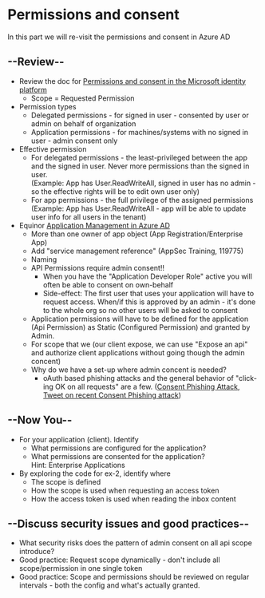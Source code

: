 # Permissions and consent

In this part we will re-visit the permissions and consent in Azure AD

## --Review--

* Review the doc for [Permissions and consent in the Microsoft identity platform](https://docs.microsoft.com/en-us/azure/active-directory/develop/v2-permissions-and-consent)
  * Scope = Requested Permission
* Permission types
  * Delegated permissions - for signed in user - consented by user or admin on behalf of organization
  * Application permissions - for machines/systems with no signed in user - admin consent only
* Effective permission
  * For delegated permissions - the least-privileged between the app and the signed in user. Never more permissions than the signed in user. <br/>(Example: App has User.ReadWriteAll, signed in user has no admin - so the effective rights will be to edit own user only)
  * For app permissions - the full privilege of the assigned permissions (Example: App has User.ReadWriteAll - app will be able to update user info for all users in the tenant)
* Equinor [Application Management in Azure AD](https://docs.omnia.equinor.com/governance/iam/App-General-Info/)
  *  More than one owner of app object (App Registration/Enterprise App)
  *  Add "service management reference" (AppSec Training, 119775)
  *  Naming
  *  API Permissions require admin consent!!
     *  When you have the "Application Developer Role" active you will often be able to consent on own-behalf
     *  Side-effect: The first user that uses your application will have to request access. When/if this is approved by an admin - it's done to the whole org so no other users will be asked to consent
  *  Application permissions will have to be defined for the application (Api Permission) as Static (Configured Permission) and granted by Admin. 
  *  For scope that we (our client expose, we can use "Expose an api" and authorize client applications without going though the admin concent)
    * Why do we have a set-up where admin concent is needed?
      * oAuth based phishing attacks and the general behavior of "click-ing OK on all requests" are a few. ([Consent Phishing Attack](https://www.microsoft.com/security/blog/2021/07/14/microsoft-delivers-comprehensive-solution-to-battle-rise-in-consent-phishing-emails/), [Tweet on recent Consent Phishing attack](https://twitter.com/MsftSecIntel/status/1484623341155610624))

## --Now You--

* For your application (client). Identify
  * What permissions are configured for the application?
  * What permissions are consented for the application? <br/>Hint: Enterprise Applications
* By exploring the code for ex-2, identify where
  * The scope is defined
  * How the scope is used when requesting an access token
  * How the access token is used when reading the inbox content


## --Discuss security issues and good practices--

* What security risks does the pattern of admin consent on all api scope introduce?
* Good practice: Request scope dynamically - don't include all scope/permission in one single token
* Good practice: Scope and permissions should be reviewed on regular intervals - both the config and what's actually granted.
